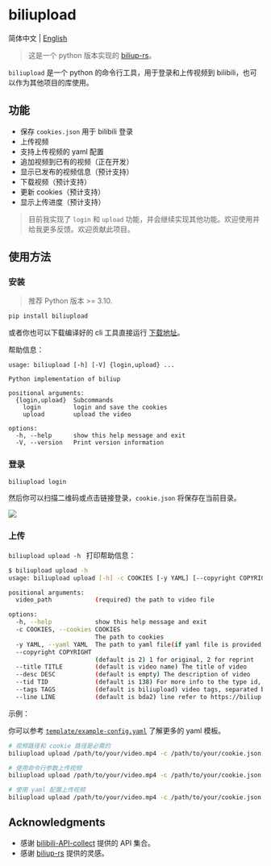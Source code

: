 # biliupload

简体中文 | [English](./README-en.md)

> 这是一个 python 版本实现的 [biliup-rs](https://github.com/biliup/biliup-rs)。

`biliupload` 是一个 python 的命令行工具，用于登录和上传视频到 bilibili，也可以作为其他项目的库使用。

## 功能

- 保存 `cookies.json` 用于 bilibili 登录
- 上传视频
- 支持上传视频的 yaml 配置
- 追加视频到已有的视频（正在开发）
- 显示已发布的视频信息（预计支持）
- 下载视频（预计支持）
- 更新 cookies（预计支持）
- 显示上传进度（预计支持）

> 目前我实现了 `login` 和 `upload` 功能，并会继续实现其他功能。欢迎使用并给我更多反馈。欢迎贡献此项目。

## 使用方法

### 安装

> 推荐 Python 版本 >= 3.10.

```bash
pip install biliupload
```

或者你也可以下载编译好的 cli 工具直接运行 [下载地址](https://github.com/timerring/biliupload/releases)。

帮助信息：

```
usage: biliupload [-h] [-V] {login,upload} ...

Python implementation of biliup

positional arguments:
  {login,upload}  Subcommands
    login         login and save the cookies
    upload        upload the video

options:
  -h, --help      show this help message and exit
  -V, --version   Print version information
```

### 登录

```bash
biliupload login
```
然后你可以扫描二维码或点击链接登录，`cookie.json` 将保存在当前目录。

![](https://cdn.jsdelivr.net/gh/timerring/scratchpad2023/2024/2025-01-08-11-54-34.png)

### 上传

`biliupload upload -h ` 打印帮助信息：

```bash
$ biliupload upload -h
usage: biliupload upload [-h] -c COOKIES [-y YAML] [--copyright COPYRIGHT] [--title TITLE] [--desc DESC] [--tid TID] [--tags TAGS] [--line LINE] video_path

positional arguments:
  video_path            (required) the path to video file

options:
  -h, --help            show this help message and exit
  -c COOKIES, --cookies COOKIES
                        The path to cookies
  -y YAML, --yaml YAML  The path to yaml file(if yaml file is provided, the arguments below will be ignored)
  --copyright COPYRIGHT
                        (default is 2) 1 for original, 2 for reprint
  --title TITLE         (default is video name) The title of video
  --desc DESC           (default is empty) The description of video
  --tid TID             (default is 138) For more info to the type id, refer to https://biliup.github.io/tid-ref.html
  --tags TAGS           (default is biliupload) video tags, separated by comma
  --line LINE           (default is bda2) line refer to https://biliup.github.io/upload-systems-analysis.html
```

示例：

你可以参考 [`template/example-config.yaml`](https://github.com/timerring/biliupload/tree/main/template/example-config.yaml) 了解更多的 yaml 模板。

```bash
# 视频路径和 cookie 路径是必需的
biliupload upload /path/to/your/video.mp4 -c /path/to/your/cookie.json

# 使用命令行参数上传视频
biliupload upload /path/to/your/video.mp4 -c /path/to/your/cookie.json --title "test" --desc "test" --tid 138 --tags "test" --line bda2

# 使用 yaml 配置上传视频
biliupload upload /path/to/your/video.mp4 -c /path/to/your/cookie.json -y /path/to/your/upload/template.yaml
```

## Acknowledgments

- 感谢 [bilibili-API-collect](https://github.com/SocialSisterYi/bilibili-API-collect) 提供的 API 集合。
- 感谢 [biliup-rs](https://github.com/biliup/biliup-rs) 提供的灵感。
